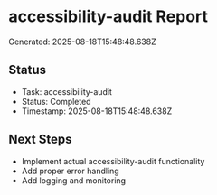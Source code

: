 # accessibility-audit Report

Generated: 2025-08-18T15:48:48.638Z

## Status
- Task: accessibility-audit
- Status: Completed
- Timestamp: 2025-08-18T15:48:48.638Z

## Next Steps
- Implement actual accessibility-audit functionality
- Add proper error handling
- Add logging and monitoring
